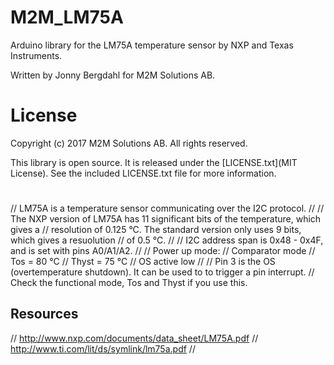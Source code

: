 # M2M_LM75A

Arduino library for the LM75A temperature sensor by NXP and Texas Instruments.

Written by Jonny Bergdahl for M2M Solutions AB. 

# License
Copyright (c) 2017 M2M Solutions AB. All rights reserved.

This library is open source. It is released under the [LICENSE.txt](MIT License). 
See the included LICENSE.txt file for more information.

#

// LM75A is a temperature sensor communicating over the I2C protocol.
//
// The NXP version of LM75A has 11 significant bits of the temperature, which gives a 
// resolution of 0.125 °C. The standard version only uses 9 bits, which gives a resuolution 
// of 0.5 °C.
//
// I2C address span is 0x48 - 0x4F, and is set with pins A0/A1/A2.
//
// Power up mode:
// Comparator mode
// Tos = 80 °C
// Thyst = 75 °C
// OS active low
//
// Pin 3 is the OS (overtemperature shutdown). It can be used to to trigger a pin interrupt.
// Check the functional mode, Tos and Thyst if you use this.

## Resources
// http://www.nxp.com/documents/data_sheet/LM75A.pdf
// http://www.ti.com/lit/ds/symlink/lm75a.pdf
//
